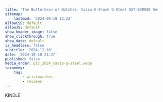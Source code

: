 ```yaml
---
title: 'The Butterbean of Watches: Casio G-Shock G-Steel GST-B300SD Review'
sitemap:
    lastmod: '2024-09-19 12:22'
allowCSS: default
allowJS: default
show_header_image: false
show_clickthrough: true
show_date: default
is_headless: false
subtitle: '2024-12-10'
date: '2024-10-10 21:37'
published: false
media_order: pic_2024_casio-g-steel.webp
taxonomy:
    tag:
        - wristwatches
        - reviews
---
```


KINDLE
